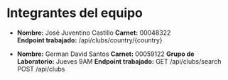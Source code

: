 # Integrantes del equipo

- **Nombre:** José Juventino Castillo 
  **Carnet:** 00048322  
  **Endpoint trabajado:** /api/clubs/country/{country}

- **Nombre:** German David Santos 
  **Carnet:** 00059122
  **Grupo de Laboratorio:** Jueves 9AM
  **Endpoint trabajado:** GET /api/clubs/search
                          POST /api/clubs
